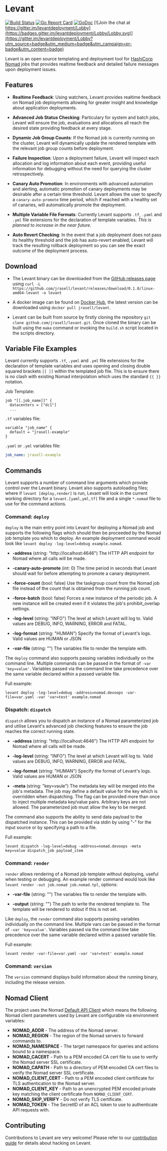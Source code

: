 # Levant

[![Build Status](https://travis-ci.org/jrasell/levant.svg?branch=master)](https://travis-ci.org/jrasell/levant) [![Go Report Card](https://goreportcard.com/badge/github.com/jrasell/levant)](https://goreportcard.com/report/github.com/jrasell/levant) [![GoDoc](https://godoc.org/github.com/jrasell/levant?status.svg)](https://godoc.org/github.com/jrasell/levant)
[![Join the chat at https://gitter.im/levantdeployment/Lobby](https://badges.gitter.im/levantdeployment/Lobby/Lobby.svg)](https://gitter.im/levantdeployment/Lobby?utm_source=badge&utm_medium=badge&utm_campaign=pr-badge&utm_content=badge)

Levant is an open source templating and deployment tool for [HashiCorp Nomad](https://www.nomadproject.io/) jobs that provides realtime feedback and detailed failure messages upon deployment issues.

## Features

* **Realtime Feedback**: Using watchers, Levant provides realtime feedback on Nomad job deployments allowing for greater insight and knowledge about application deployments.

* **Advanced Job Status Checking**: Particulary for system and batch jobs, Levant will ensure the job, evaluations and allocations all reach the desired state providing feedback at every stage.

* **Dynamic Job Group Counts**: If the Nomad job is currently running on the cluster, Levant will dynamically update the rendered template with the relevant job group counts before deployment.

* **Failure Inspection**: Upon a deployment failure, Levant will inspect each allocation and log information about each event, providing useful information for debugging without the need for querying the cluster retrospectively.

* **Canary Auto Promotion**: In environments with advanced automation and alerting, automatic promotion of canary deployments may be desirable after a certain time threshold. Levant allows the user to specify a `canary-auto-promote` time period, which if reached with a healthy set of canaries, will automatically promote the deployment.

* **Multiple Variable File Formats**: Currently Levant supports `.tf`, `.yaml` and `.yml` file extensions for the declaration of template variables. *This is planned to increase in the near future.*

* **Auto Revert Checking**: In the event that a job deployment does not pass its healthy threshold and the job has auto-revert enabled; Levant will track the resulting rollback deployment so you can see the exact outcome of the deployment process.

## Download

* The Levant binary can be downloaded from the [GitHub releases page](https://github.com/jrasell/levant/releases) using `curl -L https://github.com/jrasell/levant/releases/download/0.1.0/linux-amd64-levant -o levant`

* A docker image can be found on [Docker Hub](https://hub.docker.com/r/jrasell/levant/), the latest version can be downloaded using `docker pull jrasell/levant`.

* Levant can be built from source by firstly cloning the repository `git clone github.com/jrasell/levant.git`. Once cloned the binary can be built using the `make` command or invoking the `build.sh` script located in the scripts directory.

## Variable File Examples

Levant currently supports `.tf`, `.yaml` and `.yml` file extensions for the declaration of template variables and uses opening and closing double squared brackets `[[ ]]` within the templated job file. This is to ensure there is no clash with existing Nomad interpolation which uses the standard `{{ }}` notation.

Job Template:
```hcl
job "[[.job_name]]" {
  datacenters = ["dc1"]
  ...
```

`.tf` variables file:
```hcl
variable "job_name" {
  default = "jrasell-example"
}
```

`.yaml` or `.yml` variables file:
```yaml
job_name: jrasell-example
```

## Commands

Levant supports a number of command line arguments which provide control over the Levant binary. Levant also supports autoloading files; where if `levant [deploy,render]` is run, Levant will look in the current working directory for a `levant.[yaml,yml,tf]` file and a single `*.nomad` file to use for the command actions.

### Command: `deploy`

`deploy` is the main entry point into Levant for deploying a Nomad job and supports the following flags which should then be proceeded by the Nomad job template you which to deploy. An example deployment command would look like `levant deploy -log-level=debug example.nomad`.

* **-address** (string: "http://localhost:4646") The HTTP API endpoint for Nomad where all calls will be made.

* **-canary-auto-promote** (int: 0) The time period in seconds that Levant should wait for before attempting to promote a canary deployment.

* **-force-count** (bool: false) Use the taskgroup count from the Nomad job file instead of the count that is obtained from the running job count.

* **-force-batch** (bool: false) Forces a new instance of the periodic job. A new instance will be created even if it violates the job's prohibit_overlap settings.

* **-log-level** (string: "INFO") The level at which Levant will log to. Valid values are DEBUG, INFO, WARNING, ERROR and FATAL.

* **-log-format** (string: "HUMAN") Specify the format of Levant's logs. Valid values are HUMAN or JSON

* **-var-file** (string: "") The variables file to render the template with.

The `deploy` command also supports passing variables individually on the command line. Multiple commands can be passed in the format of `-var 'key=value'`. Variables passed via the command line take precedence over the same variable declared within a passed variable file.

Full example:

```
levant deploy -log-level=debug -address=nomad.devoops -var-file=var.yaml -var 'var=test' example.nomad
```

### Dispatch: `dispatch`

`dispatch` allows you to dispatch an instance of a Nomad parameterized job and utilise Levant's advanced job checking features to ensure the job reaches the correct running state.

* **-address** (string: "http://localhost:4646") The HTTP API endpoint for Nomad where all calls will be made.

* **-log-level** (string: "INFO") The level at which Levant will log to. Valid values are DEBUG, INFO, WARNING, ERROR and FATAL.

* **-log-format** (string: "HUMAN") Specify the format of Levant's logs. Valid values are HUMAN or JSON

* **-meta** (string: "key=vaule") The metadata key will be merged into the job's metadata. The job may define a default value for the key which is overridden when dispatching. The flag can be provided more than once to inject multiple metadata key/value pairs. Arbitrary keys are not allowed. The parameterized job must allow the key to be merged.

The command also supports the ability to send data payload to the dispatched instance. This can be provided via stdin by using "-" for the input source or by specifying a path to a file.

Full example:

```
levant dispatch -log-level=debug -address=nomad.devoops -meta key=value dispatch_job payload_item
```

### Command: `render`

`render` allows rendering of a Nomad job template without deploying, useful when testing or debugging. An example render command would look like `levant render -out job.nomad job.nomad.tpl`, options:

* **-var-file** (string: "") The variables file to render the template with.

* **-output** (string: "") The path to write the rendered template to. The template will be rendered to stdout if this is not set.

Like `deploy`, the `render` command also supports passing variables individually on the command line. Multiple vars can be passed in the format of `-var 'key=value'`. Variables passed via the command line take precedence over the same variable declared within a passed variable file.

Full example:

```
levant render -var-file=var.yaml -var 'var=test' example.nomad
```

### Command: `version`

The `version` command displays build information about the running binary, including the release version.

## Nomad Client

The project uses the Nomad [Default API Client](https://github.com/hashicorp/nomad/blob/master/api/api.go#L191) which means the following Nomad client parameters used by Levant are configurable via environment variables:

 * **NOMAD_ADDR** - The address of the Nomad server.
 * **NOMAD_REGION** - The region of the Nomad servers to forward commands to.
 * **NOMAD_NAMESPACE** - The target namespace for queries and actions bound to a namespace.
 * **NOMAD_CACERT** - Path to a PEM encoded CA cert file to use to verify the Nomad server SSL certificate.
 * **NOMAD_CAPATH** - Path to a directory of PEM encoded CA cert files to verify the Nomad server SSL certificate.
 * **NOMAD_CLIENT_CERT** - Path to a PEM encoded client certificate for TLS authentication to the Nomad server.
 * **NOMAD_CLIENT_KEY** - Path to an unencrypted PEM encoded private key matching the client certificate from `NOMAD_CLIENT_CERT`.
 * **NOMAD_SKIP_VERIFY** - Do not verify TLS certificate.
 * **NOMAD_TOKEN** - The SecretID of an ACL token to use to authenticate API requests with.

## Contributing

Contributions to Levant are very welcome! Please refer to our [contribution guide](https://github.com/jrasell/levant/blob/master/.github/CONTRIBUTING.md) for details about hacking on Levant.
